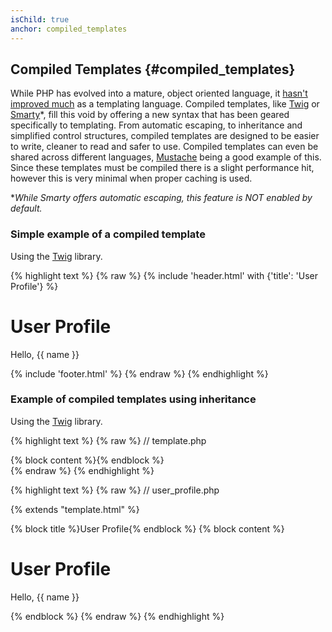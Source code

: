 ```yaml
---
isChild: true
anchor: compiled_templates
---
```


## Compiled Templates {#compiled_templates}

While PHP has evolved into a mature, object oriented language, it
[hasn't improved much](http://fabien.potencier.org/article/34/templating-engines-in-php) as a templating language.
Compiled templates, like [Twig](http://twig.sensiolabs.org/) or [Smarty](http://www.smarty.net/)*, fill this void by
offering a new syntax that has been geared specifically to templating. From automatic escaping, to inheritance and
simplified control structures, compiled templates are designed to be easier to write, cleaner to read and safer to use.
Compiled templates can even be shared across different languages, [Mustache](http://mustache.github.io/) being a good
example of this. Since these templates must be compiled there is a slight performance hit, however this is very minimal
when proper caching is used.

**While Smarty offers automatic escaping, this feature is NOT enabled by default.*

### Simple example of a compiled template

Using the [Twig](http://twig.sensiolabs.org/) library.

{% highlight text %}
{% raw %}
{% include 'header.html' with {'title': 'User Profile'} %}

<h1>User Profile</h1>
<p>Hello, {{ name }}</p>

{% include 'footer.html' %}
{% endraw %}
{% endhighlight %}

### Example of compiled templates using inheritance

Using the [Twig](http://twig.sensiolabs.org/) library.

{% highlight text %}
{% raw %}
// template.php

<html>
<head>
    <title>{% block title %}{% endblock %}</title>
</head>
<body>

<main>
    {% block content %}{% endblock %}
</main>

</body>
</html>
{% endraw %}
{% endhighlight %}

{% highlight text %}
{% raw %}
// user_profile.php

{% extends "template.html" %}

{% block title %}User Profile{% endblock %}
{% block content %}
    <h1>User Profile</h1>
    <p>Hello, {{ name }}</p>
{% endblock %}
{% endraw %}
{% endhighlight %}